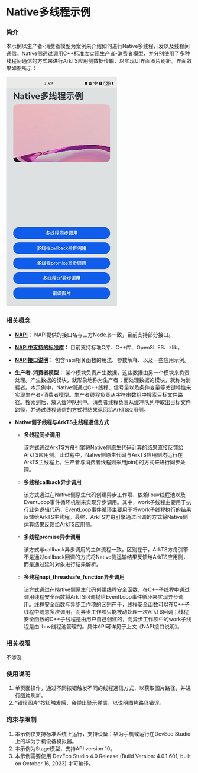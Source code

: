 # Native多线程示例

### 简介

本示例以生产者-消费者模型为案例来介绍如何进行Native多线程开发以及线程间通信。Native侧通过调用C++标准库实现生产者-消费者模型，并分别使用了多种线程间通信的方式来进行ArkTS应用侧数据传输，以实现UI界面图片刷新。界面效果如图所示：

![synchronized_operation](screenshots/device/readme.gif)

### 相关概念

- **[NAPI](https://developer.harmonyos.com/cn/docs/documentation/doc-guides-V3/napi-guidelines-0000001493903956-V3?catalogVersion=V3)：** NAPI提供的接口名与三方Node.js一致，目前支持部分接口。

- **[NAPI中支持的标准库](https://developer.harmonyos.com/cn/docs/documentation/doc-references-V3/musl-0000001478181805-V3)：** 目前支持标准C库、C++库、OpenSL ES、zlib。

- **[NAPI接口说明](https://nodejs.cn/api/n-api.html)：** 包含napi相关函数的用法、参数解释、以及一些应用示例。

- **生产者-消费者模型：** 某个模块负责产生数据，这些数据由另一个模块来负责处理。产生数据的模块，就形象地称为生产者；而处理数据的模块，就称为消费者。本示例中，Native侧通过C++线程、信号量以及条件变量等关键特性来实现生产者-消费者模型。生产者线程负责从字符串数组中搜索目标文件路径。搜索到后，放入缓冲队列中。消费者线程负责从缓冲队列中取出目标文件路径，并通过线程通信的方式将结果返回给ArkTS应用侧。

- **Native侧子线程与ArkTS主线程通信方式**

  - **多线程同步调用**

    该方式通过ArkTS方舟引擎将Native侧原生代码计算的结果直接反馈给ArkTS应用侧。此过程中，Native侧原生代码与ArkTS应用侧均运行在ArkTS主线程上。生产者与消费者线程则采用join()的方式来进行同步处理。

  - **多线程callback异步调用**

    该方式通过在Native侧原生代码创建异步工作项、依赖libuv线程池以及EventLoop事件循环机制来实现异步调用。其中，work子线程主要用于执行业务逻辑代码，EventLoop事件循环主要用于将work子线程执行的结果反馈给ArkTS主线程。最终，ArkTS方舟引擎通过回调的方式将Native侧运算结果反馈给ArkTS应用侧。

  - **多线程promise异步调用**

    该方式与callback异步调用的主体流程一致。区别在于，ArkTS方舟引擎不是通过callback回调的方式将Native侧运输结果反馈给ArkTS应用侧，而是通过延时对象进行结果解析。

  - **多线程napi_threadsafe_function异步调用**

    该方式通过在Native侧原生代码创建线程安全函数、在C++子线程中通过调用线程安全函数将ArkTS回调抛给EventLoop事件循环来实现异步调用。线程安全函数与异步工作项的区别在于，线程安全函数可以在C++子线程中随意多次调用，而异步工作项只能被动处理一次ArkTS回调；线程安全函数的C++子线程是由用户自己创建的，而异步工作项中的work子线程是由libuv线程池管理的。具体API可详见于上文《NAPI接口说明》。

### 相关权限

不涉及

### 使用说明

1. 单页面操作，通过不同按钮触发不同的线程通信方式，以获取图片路径，并进行图片刷新。
2. “错误图片”按钮触发后，会弹出警示弹窗，以说明图片路径错误。

### 约束与限制

1. 本示例仅支持标准系统上运行，支持设备：华为手机或运行在DevEco Studio上的华为手机设备模拟器。
2. 本示例为Stage模型，支持API version 10。
3. 本示例需要使用 DevEco Studio 4.0 Release (Build Version: 4.0.1.601, built on October 16, 2023) 才可编译。
